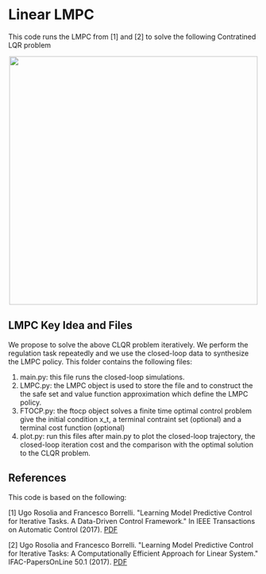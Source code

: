# Linear LMPC

This code runs the LMPC from [1] and [2] to solve the following Contratined LQR problem

<p align="center">
<img src="https://github.com/urosolia/LMPC/blob/master/LinearLMPC/CLQR.png" width="500" />
</p>

## LMPC Key Idea and Files

We propose to solve the above CLQR problem iteratively. We perform the regulation task repeatedly and we use the closed-loop data to synthesize the LMPC policy. This folder contains the following files:

1) main.py: this file runs the closed-loop simulations.
2) LMPC.py: the LMPC object is used to store the file and to construct the the safe set and value function approximation which define the LMPC policy.
3) FTOCP.py: the ftocp object solves a finite time optimal control problem give the initial condition x_t, a terminal contraint set (optional) and a terminal cost function (optional)
4) plot.py: run this files after main.py to plot the closed-loop trajectory, the closed-loop iteration cost and the comparison with the optimal solution to the CLQR problem.

## References

This code is based on the following:

[1] Ugo Rosolia and Francesco Borrelli. "Learning Model Predictive Control for Iterative Tasks. A Data-Driven Control Framework." In IEEE Transactions on Automatic Control (2017). [PDF](https://ieeexplore.ieee.org/document/8039204/)

[2] Ugo Rosolia and Francesco Borrelli. "Learning Model Predictive Control for Iterative Tasks: A Computationally Efficient Approach for Linear System." IFAC-PapersOnLine 50.1 (2017). [PDF](https://www.sciencedirect.com/science/article/pii/S2405896317306523)